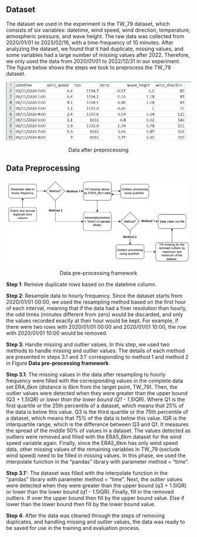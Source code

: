 ## Dataset
The dataset we used in the experiment is the TW_79 dataset, which consists of six variables: datetime, wind speed, wind direction, temperature, atmospheric pressure, and wave height. The raw data was collected from 2020/01/01 to 2023/02/16, with a time-frequency of 10 minutes. After analyzing the dataset, we found that it had duplicate, missing values, and some variables had a large number of missing values after 2022. Therefore, we only used the data from 2020/01/01 to 2022/12/31 in our experiment. The figure below shows the steps we took to preprocess the TW_79 dataset.

![Screenshot](TW79-WindSpeedData.png)

<p align="center">Data after preprocessing</p>

## Data Preprocessing

![Screenshot](PreprocessingFramework.png)

<p align="center">Data pre-processing framework</p>

**Step 1**: Remove duplicate rows based on the datetime column.

**Step 2**: Resample data to hourly frequency. Since the dataset starts from 2020/01/01 00:00, we used the resampling method based on the first hour of each interval, meaning that if the data had a finer resolution than hourly, the odd times (minutes different from zero) would be discarded, and only the values recorded exactly at their hour would be kept. For example, if there were two rows with 2020/01/01 00:00 and 2020/01/01 10:00, the row with 2020/01/01 10:00 would be removed.

**Step 3**: Handle missing and outlier values. In this step, we used two methods to handle missing and outlier values. The details of each method are presented in steps 3.1 and 3.1’ corresponding to method 1 and method 2 in Figure **Data pre-processing framework**.

**Step 3.1**: The missing values in the data after resampling to hourly frequency were filled with the corresponding values in the complete data set ERA_6km (distance is 6km from the target point, TW_79). Then, the outlier values were detected when they were greater than the upper bound (Q3 + 1.5I*QR) or lower than the lower bound (Q1 - 1.5*IQR). Where Q1 is the first quartile or the 25th percentile of a dataset, which means that 25% of the data is below this value. Q3 is the third quartile or the 75th percentile of a dataset, which means that 75% of the data is below this value. IQR is the interquartile range, which is the difference between Q3 and Q1. It measures the spread of the middle 50% of values in a dataset. The values detected as outliers were removed and filled with the ERA5_6km dataset for the wind speed variable again. Finally, since the ERA5_6km has only wind speed data, other missing values of the remaining variables in TW_79 (exclude wind speed) need to be filled in missing values. In this phase, we used the interpolate function in the “pandas” library with parameter method = “time”.

**Step 3.1’**: The dataset was filled with the interpolate function in the “pandas” library with parameter method = “time”. Next, the outlier values were detected when they were greater than the upper bound (q3 + 1.5IQR) or lower than the lower bound (q1 - 1.5IQR). Finally, fill in the removed outliers. If over the upper bound then fill by the upper bound value. Else if lower than the lower bound then fill by the lower bound value.

**Step 4**: After the data was cleaned through the steps of removing duplicates, and handling missing and outlier values, the data was ready to be saved for use in the training and evaluation process.
